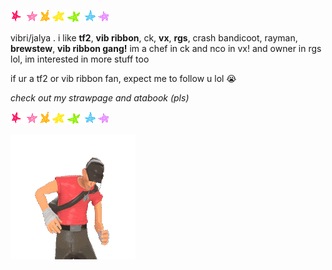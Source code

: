 ![image alt](7rrmll.gif)


vibri/jalya . i like **tf2**, **vib ribbon**, ck, **vx**, **rgs**, crash bandicoot, rayman, **brewstew**, **vib ribbon gang!** im a chef in ck and nco in vx! and owner in rgs lol, im interested in more stuff too

if ur a tf2 or vib ribbon fan, expect me to follow u lol 😭

*check out my strawpage and atabook (pls)*


![image alt](7rrmll.gif)


![image_alt](015d488191491d8aada51bf0ee23debe.gif)












